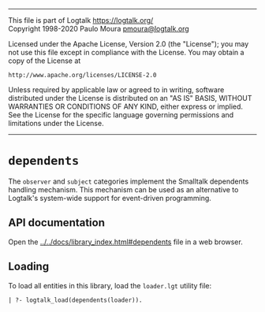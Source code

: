 ________________________________________________________________________

This file is part of Logtalk <https://logtalk.org/>  
Copyright 1998-2020 Paulo Moura <pmoura@logtalk.org>

Licensed under the Apache License, Version 2.0 (the "License");
you may not use this file except in compliance with the License.
You may obtain a copy of the License at

    http://www.apache.org/licenses/LICENSE-2.0

Unless required by applicable law or agreed to in writing, software
distributed under the License is distributed on an "AS IS" BASIS,
WITHOUT WARRANTIES OR CONDITIONS OF ANY KIND, either express or implied.
See the License for the specific language governing permissions and
limitations under the License.
________________________________________________________________________


`dependents`
============

The `observer` and `subject` categories implement the Smalltalk 
dependents handling mechanism. This mechanism can be used as an
alternative to Logtalk's system-wide support for event-driven
programming.


API documentation
-----------------

Open the [../../docs/library_index.html#dependents](../../docs/library_index.html#dependents)
file in a web browser.


Loading
-------

To load all entities in this library, load the `loader.lgt` utility file:

	| ?- logtalk_load(dependents(loader)).
